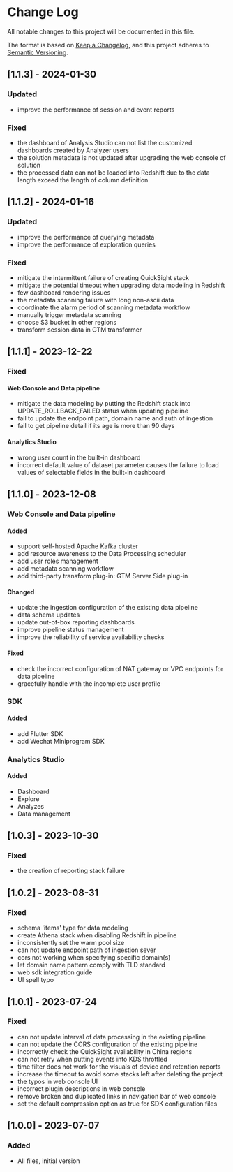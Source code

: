 # Change Log

All notable changes to this project will be documented in this file.

The format is based on [Keep a Changelog](https://keepachangelog.com/en/1.0.0/),
and this project adheres to [Semantic Versioning](https://semver.org/spec/v2.0.0.html).

## [1.1.3] - 2024-01-30

### Updated

* improve the performance of session and event reports

### Fixed

* the dashboard of Analysis Studio can not list the customized dashboards created by Analyzer users
* the solution metadata is not updated after upgrading the web console of solution
* the processed data can not be loaded into Redshift due to the data length exceed the length of column definition

## [1.1.2] - 2024-01-16

### Updated

* improve the performance of querying metadata
* improve the performance of exploration queries

### Fixed

* mitigate the intermittent failure of creating QuickSight stack
* mitigate the potential timeout when upgrading data modeling in Redshift
* few dashboard rendering issues
* the metadata scanning failure with long non-ascii data
* coordinate the alarm period of scanning metadata workflow
* manually trigger metadata scanning
* choose S3 bucket in other regions
* transform session data in GTM transformer

## [1.1.1] - 2023-12-22

### Fixed

#### Web Console and Data pipeline

* mitigate the data modeling by putting the Redshift stack into UPDATE_ROLLBACK_FAILED status when updating pipeline
* fail to update the endpoint path, domain name and auth of ingestion
* fail to get pipeline detail if its age is more than 90 days

#### Analytics Studio

* wrong user count in the built-in dashboard
* incorrect default value of dataset parameter causes the failure to load values of selectable fields in the built-in dashboard

## [1.1.0] - 2023-12-08

### Web Console and Data pipeline

#### Added

* support self-hosted Apache Kafka cluster
* add resource awareness to the Data Processing scheduler
* add user roles management
* add metadata scanning workflow
* add third-party transform plug-in: GTM Server Side plug-in

#### Changed

* update the ingestion configuration of the existing data pipeline
* data schema updates
* update out-of-box reporting dashboards
* improve pipeline status management
* improve the reliability of service availability checks

#### Fixed

* check the incorrect configuration of NAT gateway or VPC endpoints for data pipeline
* gracefully handle with the incomplete user profile

### SDK

#### Added

* add Flutter SDK
* add Wechat Miniprogram SDK

### Analytics Studio

#### Added

* Dashboard
* Explore
* Analyzes
* Data management

## [1.0.3] - 2023-10-30

### Fixed

- the creation of reporting stack failure

## [1.0.2] - 2023-08-31

### Fixed

- schema 'items' type for data modeling
- create Athena stack when disabling Redshift in pipeline
- inconsistently set the warm pool size
- can not update endpoint path of ingestion sever
- cors not working when specifying specific domain(s)
- let domain name pattern comply with TLD standard
- web sdk integration guide
- UI spell typo

## [1.0.1] - 2023-07-24

### Fixed

- can not update interval of data processing in the existing pipeline
- can not update the CORS configuration of the existing pipeline
- incorrectly check the QuickSight availability in China regions
- can not retry when putting events into KDS throttled
- time filter does not work for the visuals of device and retention reports
- increase the timeout to avoid some stacks left after deleting the project
- the typos in web console UI
- incorrect plugin descriptions in web console
- remove broken and duplicated links in navigation bar of web console
- set the default compression option as true for SDK configuration files

## [1.0.0] - 2023-07-07

### Added

- All files, initial version
